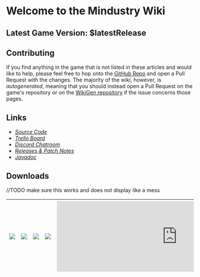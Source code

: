 # Welcome to the Mindustry Wiki

## Latest Game Version: $latestRelease

## Contributing

If you find anything in the game that is not listed in these articles and would like to help, please feel free to hop onto the [GitHub Repo](https://github.com/MindustryGame/wiki) and open a Pull Request with the changes. The majority of the wiki, however, is *autogenerated*, meaning that you should instead open a Pull Request on the game's repository or on the [WikiGen repository](https://github.com/Anuken/Mindustry-Wiki-Generator) if the issue concerns those pages.

## Links

- _[Source Code](https://github.com/Anuken/Mindustry)_  
- _[Trello Board](https://trello.com/b/aE2tcUwF/mindustry-trello)_  
- _[Discord Chatroom](https://discord.com/mindustry)_ 
- _[Releases & Patch Notes](https://github.com/Anuken/Mindustry/releases)_  
- _[Javadoc](https://mindustrygame.github.io/docs/)_ 

## Downloads

//TODO make sure this works and does not display like a mess

| [![](https://static.itch.io/images/badge.svg)](https://anuke.itch.io/mindustry)    |    [![](https://play.google.com/intl/en_us/badges/images/generic/en-play-badge.png)](https://play.google.com/store/apps/details?id=io.anuke.mindustry)   |    [![](https://fdroid.gitlab.io/artwork/badge/get-it-on.png)](https://f-droid.org/packages/io.anuke.mindustry)	| [![](https://flathub.org/assets/badges/flathub-badge-en.svg)](https://flathub.org/apps/details/com.github.Anuken.Mindustry)  | <iframe src="https://store.steampowered.com/widget/1127400/" frameborder="0" width="646" height="190"></iframe> | <a href="https://apps.apple.com/us/app/mindustry/id1385258906?itsct=apps_box&amp;itscg=30200" style="display: inline-block; overflow: hidden; border-radius: 13px; width: 500px; height: 166px;"><img src="https://tools.applemediaservices.com/api/badges/download-on-the-app-store/black/en-US?size=250x83&amp;releaseDate=1528416000&h=43142217e0fc99956f864865b9d8bc56" alt="Download on the App Store" style="border-radius: 13px; width: 500px; height: 166px;"></a>
|---	|---	|---	|---	|---	|---	|

